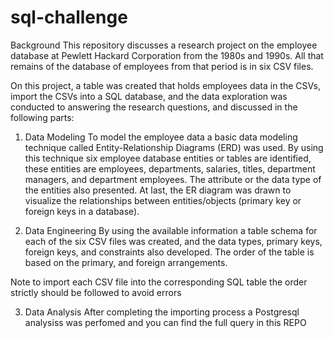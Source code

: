 # sql-challenge
Background
This repository discusses a research project on the employee database at Pewlett Hackard Corporation from the 1980s and 1990s. All that remains of the database of employees from that period is in six CSV files.

On this project, a table was created that holds employees data in the CSVs, import the CSVs into a SQL database, and the data exploration was conducted to answering the research questions, and discussed in the following parts:

1. Data Modeling
To model the employee data a basic data modeling technique called Entity-Relationship Diagrams (ERD) was used. By using this technique six employee database entities or tables are identified, these entities are employees, departments, salaries, titles, department managers, and department employees. The attribute or the data type of the entities also presented. At last, the ER diagram was drawn to visualize the relationships between entities/objects (primary key or foreign keys in a database).


2. Data Engineering
By using the available information a table schema for each of the six CSV files was created, and the data types, primary keys, foreign keys, and constraints also developed. The order of the table is based on the primary, and foreign arrangements.

Note to import each CSV file into the corresponding SQL table the order strictly should be followed to avoid errors

3. Data Analysis
After completing the importing process a Postgresql analysiss was perfomed and you can find the full query in this REPO


